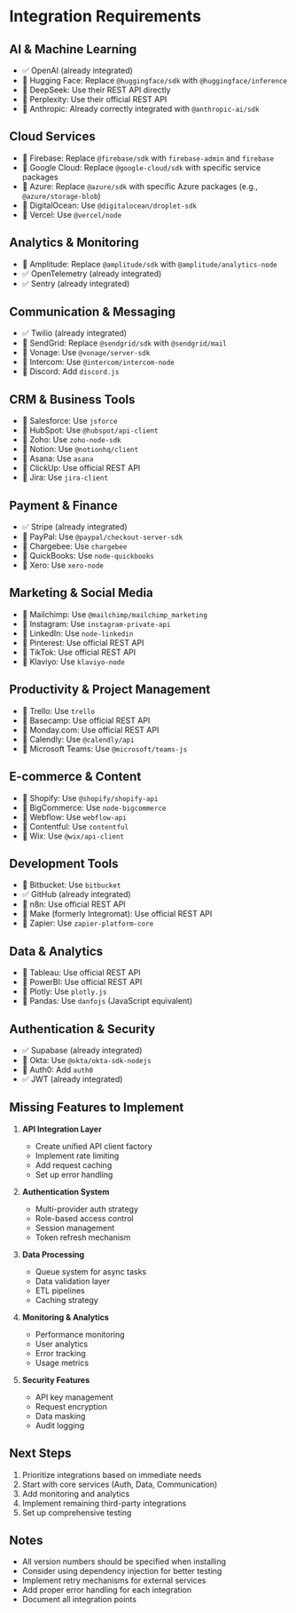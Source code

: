 # Integration Requirements

## AI & Machine Learning

- ✅ OpenAI (already integrated)
- 🔄 Hugging Face: Replace `@huggingface/sdk` with `@huggingface/inference`
- 🔄 DeepSeek: Use their REST API directly
- 🔄 Perplexity: Use their official REST API
- 🔄 Anthropic: Already correctly integrated with `@anthropic-ai/sdk`

## Cloud Services

- 🔄 Firebase: Replace `@firebase/sdk` with `firebase-admin` and `firebase`
- 🔄 Google Cloud: Replace `@google-cloud/sdk` with specific service packages
- 🔄 Azure: Replace `@azure/sdk` with specific Azure packages (e.g., `@azure/storage-blob`)
- 🔄 DigitalOcean: Use `@digitalocean/droplet-sdk`
- 🔄 Vercel: Use `@vercel/node`

## Analytics & Monitoring

- 🔄 Amplitude: Replace `@amplitude/sdk` with `@amplitude/analytics-node`
- ✅ OpenTelemetry (already integrated)
- ✅ Sentry (already integrated)

## Communication & Messaging

- ✅ Twilio (already integrated)
- 🔄 SendGrid: Replace `@sendgrid/sdk` with `@sendgrid/mail`
- 🔄 Vonage: Use `@vonage/server-sdk`
- 🔄 Intercom: Use `@intercom/intercom-node`
- 🔄 Discord: Add `discord.js`

## CRM & Business Tools

- 🔄 Salesforce: Use `jsforce`
- 🔄 HubSpot: Use `@hubspot/api-client`
- 🔄 Zoho: Use `zoho-node-sdk`
- 🔄 Notion: Use `@notionhq/client`
- 🔄 Asana: Use `asana`
- 🔄 ClickUp: Use official REST API
- 🔄 Jira: Use `jira-client`

## Payment & Finance

- ✅ Stripe (already integrated)
- 🔄 PayPal: Use `@paypal/checkout-server-sdk`
- 🔄 Chargebee: Use `chargebee`
- 🔄 QuickBooks: Use `node-quickbooks`
- 🔄 Xero: Use `xero-node`

## Marketing & Social Media

- 🔄 Mailchimp: Use `@mailchimp/mailchimp_marketing`
- 🔄 Instagram: Use `instagram-private-api`
- 🔄 LinkedIn: Use `node-linkedin`
- 🔄 Pinterest: Use official REST API
- 🔄 TikTok: Use official REST API
- 🔄 Klaviyo: Use `klaviyo-node`

## Productivity & Project Management

- 🔄 Trello: Use `trello`
- 🔄 Basecamp: Use official REST API
- 🔄 Monday.com: Use official REST API
- 🔄 Calendly: Use `@calendly/api`
- 🔄 Microsoft Teams: Use `@microsoft/teams-js`

## E-commerce & Content

- 🔄 Shopify: Use `@shopify/shopify-api`
- 🔄 BigCommerce: Use `node-bigcommerce`
- 🔄 Webflow: Use `webflow-api`
- 🔄 Contentful: Use `contentful`
- 🔄 Wix: Use `@wix/api-client`

## Development Tools

- 🔄 Bitbucket: Use `bitbucket`
- ✅ GitHub (already integrated)
- 🔄 n8n: Use official REST API
- 🔄 Make (formerly Integromat): Use official REST API
- 🔄 Zapier: Use `zapier-platform-core`

## Data & Analytics

- 🔄 Tableau: Use official REST API
- 🔄 PowerBI: Use official REST API
- 🔄 Plotly: Use `plotly.js`
- 🔄 Pandas: Use `danfojs` (JavaScript equivalent)

## Authentication & Security

- ✅ Supabase (already integrated)
- 🔄 Okta: Use `@okta/okta-sdk-nodejs`
- 🔄 Auth0: Add `auth0`
- ✅ JWT (already integrated)

## Missing Features to Implement

1. **API Integration Layer**

   - Create unified API client factory
   - Implement rate limiting
   - Add request caching
   - Set up error handling

2. **Authentication System**

   - Multi-provider auth strategy
   - Role-based access control
   - Session management
   - Token refresh mechanism

3. **Data Processing**

   - Queue system for async tasks
   - Data validation layer
   - ETL pipelines
   - Caching strategy

4. **Monitoring & Analytics**

   - Performance monitoring
   - User analytics
   - Error tracking
   - Usage metrics

5. **Security Features**
   - API key management
   - Request encryption
   - Data masking
   - Audit logging

## Next Steps

1. Prioritize integrations based on immediate needs
2. Start with core services (Auth, Data, Communication)
3. Add monitoring and analytics
4. Implement remaining third-party integrations
5. Set up comprehensive testing

## Notes

- All version numbers should be specified when installing
- Consider using dependency injection for better testing
- Implement retry mechanisms for external services
- Add proper error handling for each integration
- Document all integration points
